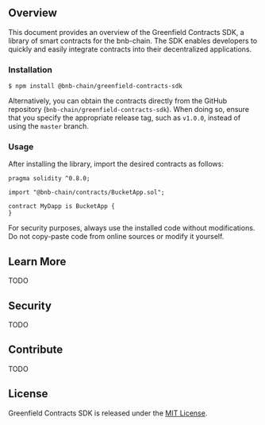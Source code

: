## Overview

This document provides an overview of the Greenfield Contracts SDK, a library of smart contracts for the bnb-chain. The SDK enables developers to quickly and easily integrate contracts into their decentralized applications.

### Installation

```console
$ npm install @bnb-chain/greenfield-contracts-sdk
```

Alternatively, you can obtain the contracts directly from the GitHub repository (`bnb-chain/greenfield-contracts-sdk`). When doing so, ensure that you specify the appropriate release tag, such as `v1.0.0`, instead of using the `master` branch.


### Usage

After installing the library, import the desired contracts as follows:

```solidity
pragma solidity ^0.8.0;

import "@bnb-chain/contracts/BucketApp.sol";

contract MyDapp is BucketApp {
}
```

For security purposes, always use the installed code without modifications. Do not copy-paste code from online sources or modify it yourself. 

## Learn More

TODO

## Security

TODO

## Contribute

TODO

## License

Greenfield Contracts SDK is released under the [MIT License](LICENSE).
